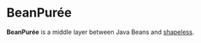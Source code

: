 BeanPurée
=========

**BeanPurée** is a middle layer between Java Beans and [shapeless][shapeless].

[shapeless]: http://github.com/milessabin/shapeless
